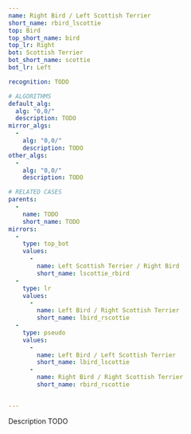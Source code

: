 ```yaml
---
name: Right Bird / Left Scottish Terrier
short_name: rbird_lscottie
top: Bird
top_short_name: bird
top_lr: Right
bot: Scottish Terrier
bot_short_name: scottie
bot_lr: Left

recognition: TODO

# ALGORITHMS
default_alg:
  alg: "0,0/"
  description: TODO
mirror_algs:
  -
    alg: "0,0/"
    description: TODO
other_algs:
  -
    alg: "0,0/"
    description: TODO

# RELATED CASES
parents:
  -
    name: TODO
    short_name: TODO
mirrors:
  -
    type: top_bot
    values: 
      -
        name: Left Scottish Terrier / Right Bird
        short_name: lscottie_rbird
  -
    type: lr
    values: 
      -
        name: Left Bird / Right Scottish Terrier
        short_name: lbird_rscottie
  -
    type: pseudo
    values: 
      -
        name: Left Bird / Left Scottish Terrier
        short_name: lbird_lscottie
      -
        name: Right Bird / Right Scottish Terrier
        short_name: rbird_rscottie


---
```


Description TODO

